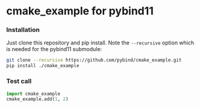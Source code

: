 # cmake_example for pybind11

### Installation

Just clone this repository and pip install. Note the `--recursive` option which is
needed for the pybind11 submodule:

```bash
git clone --recursive https://github.com/pybind/cmake_example.git
pip install ./cmake_example
```
### Test call

```python
import cmake_example
cmake_example.add(1, 2)
```
